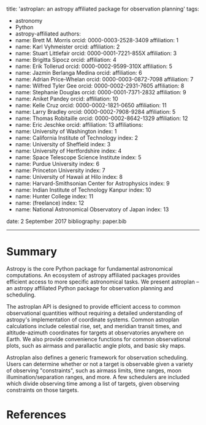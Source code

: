 title: 'astroplan: an astropy affiliated package for observation planning'
tags:
  - astronomy
  - Python
  - astropy-affiliated
authors:
 - name: Brett M. Morris
   orcid: 0000-0003-2528-3409
   affiliation: 1
 - name: Karl Vyhmeister
   orcid: 
   affiliation: 2
 - name: Stuart Littlefair
   orcid: 0000-0001-7221-855X
   affiliation: 3
 - name: Brigitta Sipocz
   orcid: 
   affiliation: 4
 - name: Erik Tollerud
   orcid: 0000-0002-9599-310X
   affiliation: 5
 - name: Jazmin Berlanga Medina
   orcid: 
   affiliation: 6
 - name: Adrian Price-Whelan
   orcid: 0000-0003-0872-7098
   affiliation: 7
 - name: Wilfred Tyler Gee
   orcid: 0000-0002-2931-7605
   affiliation: 8
 - name: Stephanie Douglas
   orcid: 0000-0001-7371-2832
   affiliation: 9
 - name: Aniket Pandey
   orcid: 
   affiliation: 10
 - name: Kelle Cruz
   orcid: 0000-0002-1821-0650
   affiliation: 11
 - name: Larry Bradley
   orcid: 0000-0002-7908-9284
   affiliation: 5
 - name: Thomas Robitaille
   orcid: 0000-0002-8642-1329
   affiliation: 12
 - name: Eric Jeschke 
   orcid: 
   affiliation: 13
affiliations:
 - name: University of Washington
   index: 1
 - name: California Institute of Technology
   index: 2
 - name: University of Sheffield
   index: 3
 - name: University of Hertfordshire
   index: 4
 - name: Space Telescope Science Institute
   index: 5
 - name: Purdue University
   index: 6
 - name: Princeton University
   index: 7
 - name: University of Hawaii at Hilo
   index: 8
 - name: Harvard-Smithsonian Center for Astrophysics
   index: 9
 - name: Indian Institute of Technology Kanpur
   index: 10
 - name: Hunter College
   index: 11
 - name: (freelance)
   index: 12
 - name: National Astronomical Observatory of Japan 
   index: 13

date: 2 September 2017
bibliography: paper.bib

---

# Summary

Astropy is the core Python package for fundamental astronomical computations. An 
ecosystem of astropy affiliated packages provides efficient access to more 
specific astronomical tasks. We present astroplan – an astropy affiliated 
Python package for observation planning and scheduling. 

The astroplan API is designed to provide efficient access to common 
observational quantities without requiring a detailed understanding of 
astropy's implementation of coordinate systems. Common astroplan calculations 
include celestial rise, set, and meridian transit times, and altitude-azimuth 
coordinates for targets at observatories anywhere on Earth. We also provide 
convenience functions for common observational plots, such as airmass and 
parallactic angle plots, and basic sky maps.

Astroplan also defines a generic framework for observation scheduling. Users 
can determine whether or not a target is observable given a variety of 
observing "constraints", such as airmass limits, time ranges, moon 
illumination/separation ranges, and more. A few schedulers are included which
divide observing time among a list of targets, given observing constraints on 
those targets.

# References